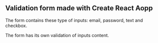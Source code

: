 ## Validation form made with Create React Aopp
The form contains these type of inputs: email, password, text and checkbox.

The form has its own validation of inputs content.
